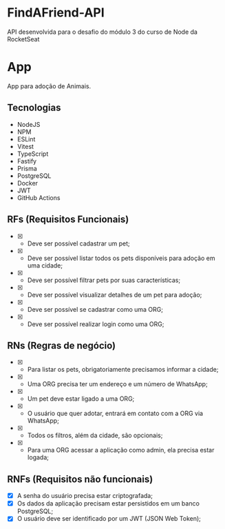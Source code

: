 # FindAFriend-API

 API desenvolvida para o desafio do módulo 3 do curso de Node da RocketSeat

# App

App para adoção de Animais.

## Tecnologias

- NodeJS
- NPM
- ESLint
- Vitest
- TypeScript
- Fastify
- Prisma
- PostgreSQL
- Docker
- JWT
- GitHub Actions

## RFs (Requisitos Funcionais)

- [X] - Deve ser possível cadastrar um pet;
- [X] - Deve ser possível listar todos os pets disponíveis para adoção em uma cidade;
- [X] - Deve ser possível filtrar pets por suas características;
- [X] - Deve ser possível visualizar detalhes de um pet para adoção;
- [X] - Deve ser possível se cadastrar como uma ORG;
- [X] - Deve ser possível realizar login como uma ORG;

## RNs (Regras de negócio)

- [X] - Para listar os pets, obrigatoriamente precisamos informar a cidade;
- [X] - Uma ORG precisa ter um endereço e um número de WhatsApp;
- [X] - Um pet deve estar ligado a uma ORG;
- [X] - O usuário que quer adotar, entrará em contato com a ORG via WhatsApp;
- [X] - Todos os filtros, além da cidade, são opcionais;
- [X] - Para uma ORG acessar a aplicação como admin, ela precisa estar logada;

## RNFs (Requisitos não funcionais)

- [X] A senha do usuário precisa estar criptografada;
- [X] Os dados da aplicação precisam estar persistidos em um banco PostgreSQL;
- [X] O usuário deve ser identificado por um JWT (JSON Web Token);
